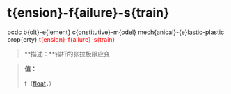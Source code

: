 # t{ension}-f{ailure}-s{train}
pcdc b{olt}-e{lement} c{onstitutive}-m{odel} mech{anical}-{e}lastic-plastic prop{erty} <span style='color: red;'>t{ension}-f{ailure}-s{train}</span>
> **描述：**锚杆的张拉极限应变

> 
> **值：**
> 
> f（[float](数据类型/float/)，）

